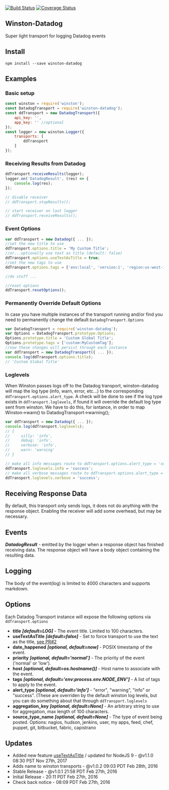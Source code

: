 [![Build Status](https://travis-ci.org/sparkida/winston-datadog.svg?branch=master)](https://travis-ci.org/sparkida/winston-datadog)
[![Coverage Status](https://coveralls.io/repos/github/sparkida/winston-datadog/badge.svg?branch=master)](https://coveralls.io/github/sparkida/winston-datadog?branch=master)

Winston-Datadog
---------------
Super light transport for logging Datadog events


Install
-------
```
npm install --save winston-datadog
```


Examples
--------

### Basic setup
```javascript
const winston = require('winston');
const DatadogTransport = require('winston-datadog');
const ddTransport = new DatadogTransport({
    api_key: '',
    app_key: '' //optional
});
const logger = new winston.Logger({
    transports: [
        ddTransport
    ]
});

```

### Receiving Results from Datadog
```javascript
ddTransport.receiveResults(logger);
logger.on('DatadogResult', (res) => {
    console.log(res);
});

// disable receiver
// ddTransport.stopResults();

// start receiver on last logger
// ddTransport.receiveResults();
```

### Event Options
```javascript
var ddTransport = new Datadog({ ... });
//set the new title to use
ddTransport.options.title = 'My Custom Title';
//or...optionally use text as title (default: false) 
ddTransport.options.useTextAsTitle = true;
//set the new tags to use
ddTransport.options.tags = ['env:local', 'version:1', 'region:us-west-1'];

//do stuff ...

//reset options
ddTransport.resetOptions();
```


### Permanently Override Default Options
In case you have multiple instances of the transport running and/or find you need to permanently change the default `DatadogTransport.Options`
```javascript
var DatadogTransport = require('winston-datadog');
var Options = DatadogTransport.prototype.Options;
Options.prototype.title = 'Custom Global Title';
Options.prototype.tags = ['custom:MyCustomTag'];
//now these changes will persist through each instance
var ddTransport = new DatadogTransport({ ... });
console.log(ddTransport.options.title);
// 'Custom Global Title'
```


### Loglevels

When Winston passes logs off to the Datadog transport, winston-datadog will map the log type (info, warn, error, etc...) to the corresponding `ddTransport.options.alert_type`. A check will be done to see if the log type exists in `ddTransport.loglevels`, if found it will override the default log type sent from winston. We have to do this, for isntance, in order to map Winston->warn() to DatadogTransport->warning();

```javascript
var ddTransport = new Datadog({ ... });
console.log(ddTransport.loglevels);
// {
//     silly: 'info',
//     debug: 'info',
//     verbose: 'info',
//     warn: 'warning'
// }

// make all info messages route to ddTransport.options.alert_type = 'success'
ddTransport.loglevels.info = 'success';
// make all verbose messages route to ddTransport.options.alert_type = 'success'
ddTransport.loglevels.verbose = 'success';
```

Receiving Response Data
-----------------------
By default, this transport only sends logs, it does not do anything with the response object. Enabling the receiver will add some overhead, but may be necessary.


Events
------
***DatadogResult*** - emitted by the logger when a response object has finished receiving data. The response object will have a body object containing the resulting data.


Logging
-------
The body of the event(log) is limited to 4000 characters and supports markdown.


Options
-------
Each Datadog Transport instance will expose the following options via `ddTransport.options`

- **title** ***[default=LOG]*** - The event title. Limited to 100 characters.
- **useTextAsTitle** ***[default=false]*** - Set to force transport to use the text as the title, [see PR#2](https://github.com/sparkida/winston-datadog/pull/2)
- **date_happened** ***[optional, default=now]*** - POSIX timestamp of the event.
- **priority** ***[optional, default='normal']*** - The priority of the event ('normal' or 'low').
- **host** ***[optional, default=os.hostname()]*** - Host name to associate with the event.
- **tags** ***[optional, default='env:process.env.NODE_ENV']*** - A list of tags to apply to the event.
- **alert_type** ***[optional, default='info']*** - "error", "warning", "info" or "success". (These are overriden by the default winston log levels, but you can do something about that through `ddTransport.loglevels`
- **aggregation_key** ***[optional, default=None]*** - An arbitrary string to use for aggregation, max length of 100 characters.
- **source_type_name** ***[optional, default=None]*** - The type of event being posted. Options: nagios, hudson, jenkins, user, my apps, feed, chef, puppet, git, bitbucket, fabric, capistrano


Updates
-------
* Added new feature [useTextAsTitle](https://github.com/sparkida/winston-datadog/pull/2) / updated for NodeJS 9 - @v1.1.0 08:30 PST Nov 27th, 2017
* Adds name to winston transports - @v1.0.2 09:03 PDT Feb 28th, 2016
* Stable Release - @v1.0.1 21:58 PDT Feb 27th, 2016
* Initial Release - 20:11 PDT Feb 27th, 2016
* Check back notice - 08:09 PDT Feb 27th, 2016
